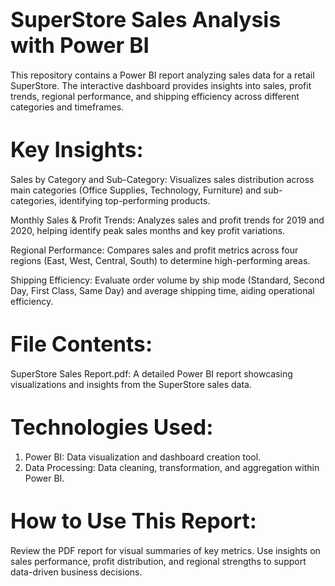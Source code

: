 # <span style="font-size:larger;">SuperStore Sales Analysis with Power BI</span>

This repository contains a Power BI report analyzing sales data for a retail SuperStore. The interactive dashboard provides insights into sales, profit trends, regional performance, and shipping efficiency across different categories and timeframes.

# <span style="font-size:larger;">Key Insights:</span>
Sales by Category and Sub-Category:
Visualizes sales distribution across main categories (Office Supplies, Technology, Furniture) and sub-categories, identifying top-performing products.

Monthly Sales & Profit Trends:
Analyzes sales and profit trends for 2019 and 2020, helping identify peak sales months and key profit variations.

Regional Performance:
Compares sales and profit metrics across four regions (East, West, Central, South) to determine high-performing areas.

Shipping Efficiency:
Evaluate order volume by ship mode (Standard, Second Day, First Class, Same Day) and average shipping time, aiding operational efficiency.

# <span style="font-size:larger;">File Contents:</span>
SuperStore Sales Report.pdf: A detailed Power BI report showcasing visualizations and insights from the SuperStore sales data.
# <span style="font-size:larger;">Technologies Used:</span>
1. Power BI: Data visualization and dashboard creation tool.
2. Data Processing: Data cleaning, transformation, and aggregation within Power BI.
# <span style="font-size:larger;">How to Use This Report:</span>
Review the PDF report for visual summaries of key metrics.
Use insights on sales performance, profit distribution, and regional strengths to support data-driven business decisions.
